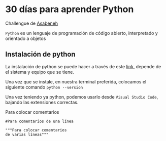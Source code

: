 # 30 días para aprender Python

Challengue de [Asabeneh](https://github.com/Asabeneh)

`Python` es un lenguaje de programación de código abierto, interpretado y orientado a objetos

## Instalación de python 

La instalación de python se puede hacer a través de este [link](https://www.python.org/), depende de el sistema y equipo que se tiene.

Una vez que se instale, en nuestra terminal preferida, colocamos el siguiente comando `python --version`

Una vez teniendo ya python, podemos usarlo desde `Visual Studio Code`, bajando las extensiones correctas.

Para colocar comentarios

```
#Para comentarios de una línea

"""Para colocar comentarios
de varias líneas"""

```
